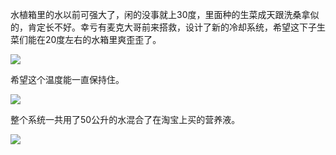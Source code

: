 水植箱里的水以前可强大了，闲的没事就上30度，里面种的生菜成天跟洗桑拿似的，肯定长不好。幸亏有麦克大哥前来搭救，设计了新的冷却系统，希望这下子生菜们能在20度左右的水箱里爽歪歪了。

[![](http://139.162.84.35/wp-content/uploads/2011/11/72428EA9-3F11-45A7-8DC3-E469E332C67B2.jpg)](http://139.162.84.35/wp-content/uploads/2011/11/72428EA9-3F11-45A7-8DC3-E469E332C67B2.jpg)

希望这个温度能一直保持住。

[![](http://139.162.84.35/wp-content/uploads/2011/11/042D4A0E-A827-4778-AB3C-914C79AD31CD3.jpg)](http://139.162.84.35/wp-content/uploads/2011/11/042D4A0E-A827-4778-AB3C-914C79AD31CD3.jpg)

整个系统一共用了50公升的水混合了在淘宝上买的营养液。

[![](http://139.162.84.35/wp-content/uploads/2011/11/A743EDED-E253-4B35-A3E7-8A6E5A1B97504.jpg)](http://139.162.84.35/wp-content/uploads/2011/11/A743EDED-E253-4B35-A3E7-8A6E5A1B97504.jpg)
